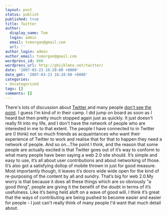 ```yaml
---
layout: post
status: publish
published: true
title: Twitter
author:
  display_name: Tom
  login: admin
  email: tsmorgan@gmail.com
  url: ''
author_login: admin
author_email: tsmorgan@gmail.com
wordpress_id: 660
wordpress_url: http://ghijklmno.net/twitter/
date: '2007-03-23 16:28:00 +0000'
date_gmt: '2007-03-23 16:28:00 +0000'
categories:
- Uncategorized
tags: []
comments: []
---
```

<!-- more -->

<p>There's lots of discussion about <a href="http://twitter.com/">Twitter </a>and many people <a href="http://www.tawnygrammar.org/notes/2313/activate-interlock">don't see the point</a>. I guess I'm kind of in their camp. I did jump on board as soon as I heard but then pretty much stopped again just as quickly. It just doesn't really fit into my life, and I don't have the network of people who are interested in me to that extent. The people I have connected to in Twitter are (I think) not so much friends as acquaintances who want their experience of Twitter to work and realise that for that to happen they need a network of people. And so on...The point I think, and the reason that some people are actually excited is that Twitter goes out of it&#8217;s way to conform to what many people have been saying a web 2.0 site should. It&#8217;s simple and easy to use, it&#8217;s all about user contributions and about networking of those. It&#8217;s also got a satisfying dollop of mobile thrown in just for good measure. Most importantly though, it leaves it&#8217;s doors wide wide open for the kind of re-purposing of the content by all and sundry. That&#8217;s big for web 2.0.My worry is that because it does all these things which are so obviously "a good thing", people are giving it the benefit of the doubt in terms of it&#8217;s usefulness. Like it&#8217;s being held aloft on a wave of good will. I think it&#8217;s great that the ways of contributing are being pushed to become easier and easier for people - I just can't really think of many people I'd want that much detail about.</p>

